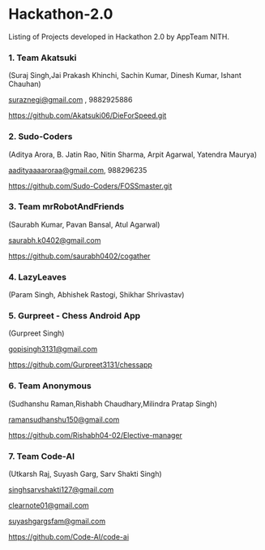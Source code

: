 # Hackathon-2.0

Listing of Projects developed in Hackathon 2.0 by AppTeam NITH.

### 1. Team Akatsuki 

(Suraj Singh,Jai Prakash Khinchi, Sachin Kumar, Dinesh Kumar, Ishant Chauhan)

suraznegi@gmail.com , 9882925886

https://github.com/Akatsuki06/DieForSpeed.git


### 2. Sudo-Coders

(Aditya Arora, B. Jatin Rao, Nitin Sharma, Arpit Agarwal, Yatendra Maurya)

aadityaaaaroraa@gmail.com, 988296235

https://github.com/Sudo-Coders/FOSSmaster.git


### 3. Team mrRobotAndFriends

(Saurabh Kumar, Pavan Bansal, Atul Agarwal)

saurabh.k0402@gmail.com

https://github.com/saurabh0402/cogather


### 4. LazyLeaves

(Param Singh, Abhishek Rastogi, Shikhar Shrivastav)


### 5. Gurpreet - Chess Android App

(Gurpreet Singh)

gopisingh3131@gmail.com

https://github.com/Gurpreet3131/chessapp

### 6. Team Anonymous

(Sudhanshu Raman,Rishabh Chaudhary,Milindra Pratap Singh)

ramansudhanshu150@gmail.com

https://github.com/Rishabh04-02/Elective-manager

### 7. Team Code-AI

(Utkarsh Raj, Suyash Garg, Sarv Shakti Singh)

singhsarvshakti127@gmail.com

clearnote01@gmail.com

suyashgargsfam@gmail.com

https://github.com/Code-AI/code-ai



